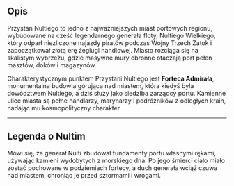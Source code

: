## **Opis**  

Przystań Nultiego to jedno z najważniejszych miast portowych regionu, wybudowane na cześć legendarnego generała floty, Nultiego Wielkiego, który odparł niezliczone najazdy piratów podczas Wojny Trzech Zatok i zapoczątkował złotą erę żeglugi handlowej. Miasto rozciąga się na skalistym wybrzeżu, gdzie masywne mury obronne otaczają port pełen masztów, doków i magazynów.

Charakterystycznym punktem Przystani Nultiego jest **Forteca Admirała**, monumentalna budowla górująca nad miastem, która kiedyś była dowództwem Nultiego, a dziś służy jako siedziba zarządcy portu. Kamienne ulice miasta są pełne handlarzy, marynarzy i podróżników z odległych krain, nadając mu kosmopolityczny charakter.

- - -
## **Legenda o Nultim**  

Mówi się, że generał Nulti zbudował fundamenty portu własnymi rękami, używając kamieni wydobytych z morskiego dna. Po jego śmierci ciało miało zostać pochowane w podziemiach fortecy, a duch generała wciąż czuwa nad miastem, chroniąc je przed sztormami i wrogami.